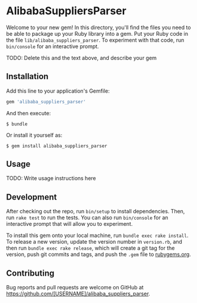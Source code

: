 # AlibabaSuppliersParser

Welcome to your new gem! In this directory, you'll find the files you need to be able to package up your Ruby library into a gem. Put your Ruby code in the file `lib/alibaba_suppliers_parser`. To experiment with that code, run `bin/console` for an interactive prompt.

TODO: Delete this and the text above, and describe your gem

## Installation

Add this line to your application's Gemfile:

```ruby
gem 'alibaba_suppliers_parser'
```

And then execute:

    $ bundle

Or install it yourself as:

    $ gem install alibaba_suppliers_parser

## Usage

TODO: Write usage instructions here

## Development

After checking out the repo, run `bin/setup` to install dependencies. Then, run `rake test` to run the tests. You can also run `bin/console` for an interactive prompt that will allow you to experiment.

To install this gem onto your local machine, run `bundle exec rake install`. To release a new version, update the version number in `version.rb`, and then run `bundle exec rake release`, which will create a git tag for the version, push git commits and tags, and push the `.gem` file to [rubygems.org](https://rubygems.org).

## Contributing

Bug reports and pull requests are welcome on GitHub at https://github.com/[USERNAME]/alibaba_suppliers_parser.

